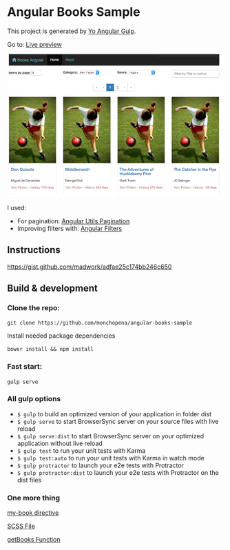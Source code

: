 # Angular Books Sample

This project is generated by [Yo Angular Gulp](https://github.com/Swiip/generator-gulp-angular).

Go to: [Live preview](http://reedsy.bdunk.com)

![Screenshot Sample](https://raw.githubusercontent.com/monchopena/angular-books-sample/master/src/assets/images/screenshot_sample_app.png)

I used:
- For pagination: [Angular Utils Pagination](https://github.com/michaelbromley/angularUtils-pagination)
- Improving filters with: [Angular Filters](https://github.com/a8m/angular-filter)

## Instructions

https://gist.github.com/madwork/adfae25c174bb246c650

## Build & development

### Clone the repo:

```
git clone https://github.com/monchopena/angular-books-sample
```

Install needed package dependencies

```
bower install && npm install
```

### Fast start:

```
gulp serve
```

### All gulp options

- `$ gulp` to build an optimized version of your application in folder dist
- `$ gulp serve` to start BrowserSync server on your source files with live reload
- `$ gulp serve:dist` to start BrowserSync server on your optimized application without live reload
- `$ gulp test` to run your unit tests with Karma
- `$ gulp test:auto` to run your unit tests with Karma in watch mode
- `$ gulp protractor` to launch your e2e tests with Protractor
- `$ gulp protractor:dist` to launch your e2e tests with Protractor on the dist files

### One more thing

[my-book
 directive](https://github.com/monchopena/angular-books-sample/blob/master/src/app/components/books/books.service.js#L7)

[SCSS File](https://github.com/monchopena/angular-books-sample/blob/master/src/app/index.scss)

[getBooks Function](https://github.com/monchopena/angular-books-sample/blob/master/src/app/components/books/books.service.js#L28)
